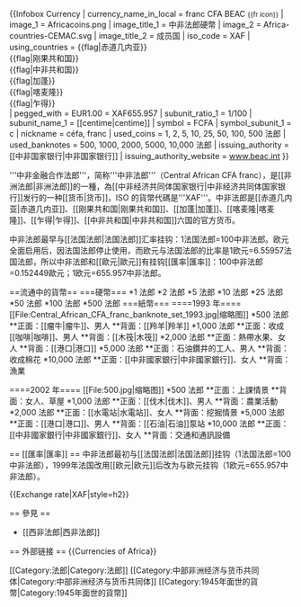 {{Infobox Currency
| currency_name_in_local = franc CFA BEAC <small>{{fr icon}}</small>
| image_1 = Africacoins.png
| image_title_1 = 中非法郎硬幣
| image_2 = Africa-countries-CEMAC.svg
| image_title_2 = 成员国
| iso_code = XAF
| using_countries = {{flag|赤道几内亚}}<br> {{flag|刚果共和国}}<br> {{flag|中非共和国}}<br> {{flag|加蓬}}<br> {{flag|喀麦隆}}<br> {{flag|乍得}}<br>
| pegged_with = EUR1.00 = XAF655.957
| subunit_ratio_1 = 1/100
| subunit_name_1 = [[centime|centime]]
| symbol = FCFA
| symbol_subunit_1 = c
| nickname = céfa, franc
| used_coins = 1, 2, 5, 10, 25, 50, 100, 500 法郎
| used_banknotes = 500, 1000, 2000, 5000, 10,000 法郎
| issuing_authority = [[中非国家银行|中非国家银行]]
| issuing_authority_website = www.beac.int
}}

'''中非金融合作法郎'''，简称'''中非法郎'''（Central African CFA franc），是[[非洲法郎|非洲法郎]]的一種，為[[中非经济共同体国家银行|中非经济共同体国家银行]]发行的一种[[货币|货币]]，ISO 的貨幣代碼是'''XAF'''。中非法郎是[[赤道几内亚|赤道几内亚]]、[[刚果共和国|刚果共和国]]、[[加蓬|加蓬]]、[[喀麦隆|喀麦隆]]、[[乍得|乍得]]、[[中非共和国|中非共和国]]六国的官方货币。

中非法郎最早与[[法国法郎|法国法郎]]汇率挂钩：1法国法郎=100中非法郎。欧元全面启用后，因法国法郎停止使用，而欧元与法国法郎的比率是1欧元=6.55957法国法郎，所以中非法郎和[[歐元|歐元]]有挂钩[[匯率|匯率]]：100中非法郎=0.152449歐元；1欧元=655.957中非法郎。

==流通中的貨幣==
===硬幣===
*1 法郎
*2 法郎
*5 法郎
*10 法郎
*25 法郎
*50 法郎
*100 法郎
*500 法郎
===紙幣===
====1993 年====
[[File:Central_African_CFA_franc_banknote_set_1993.jpg|缩略图]]
*500 法郎
**正面：[[瘤牛|瘤牛]]、男人
**背面：[[羚羊|羚羊]]
*1,000 法郎
**正面：收成[[咖啡|咖啡]]、男人
**背面：[[木筏|木筏]]
*2,000 法郎
**正面：熱帶水果、女人
**背面：[[港口|港口]]
*5,000 法郎
**正面：石油鑽井的工人、男人
**背面：收成棉花
*10,000 法郎
**正面：[[中非國家銀行|中非國家銀行]]、女人
**背面：漁業

====2002 年====
[[File:500.jpg|缩略图]]
*500 法郎
**正面：上課情景
**背面：女人、草屋
*1,000 法郎
**正面：[[伐木|伐木]]、男人
**背面：農業活動
*2,000 法郎
**正面：[[水電站|水電站]]、女人
**背面：挖掘情景
*5,000 法郎
**正面：[[港口|港口]]、男人
**背面：[[石油|石油]]泵站
*10,000 法郎
**正面：[[中非國家銀行|中非國家銀行]]、女人
**背面：交通和通訊設備

== [[匯率|匯率]] ==
中非法郎最初与[[法国法郎|法国法郎]]挂钩（1法国法郎=100中非法郎），1999年法国改用[[欧元|欧元]]后改为与欧元挂钩（1欧元=655.957中非法郎）。

{{Exchange rate|XAF|style=h2}}

== 參見 ==
* [[西非法郎|西非法郎]]

== 外部链接 ==
{{Currencies of Africa}}


[[Category:法郎|Category:法郎]]
[[Category:中部非洲经济与货币共同体|Category:中部非洲经济与货币共同体]]
[[Category:1945年面世的貨幣|Category:1945年面世的貨幣]]